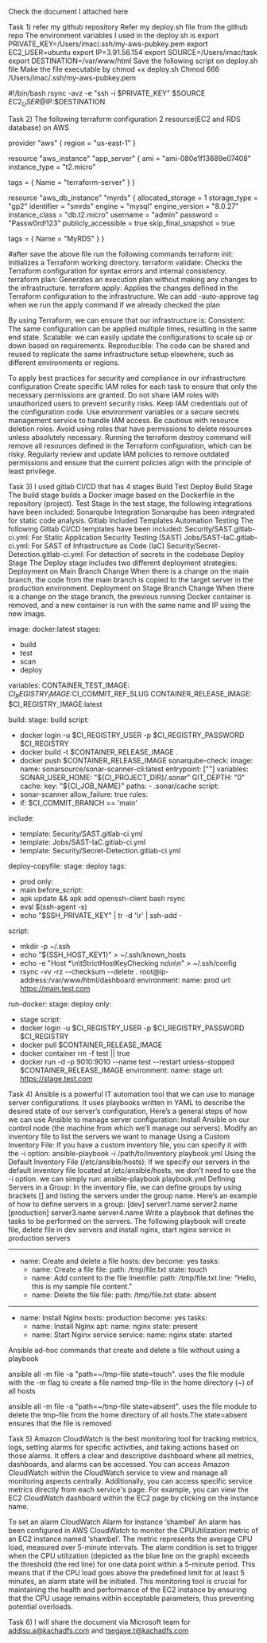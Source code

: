 Check the document I attached here

Task 1)
refer my github repository
Refer my deploy.sh file from the github repo
The environment variables I used in the deploy.sh is
export PRIVATE_KEY=/Users/imac/.ssh/my-aws-pubkey.pem
export EC2_USER=ubuntu
export IP=3.91.56.154
export SOURCE=/Users/imac/task
export DESTINATION=/var/www/html
Save the following script on deploy.sh file
Make the file executable by chmod +x deploy.sh
Chmod 666 /Users/imac/.ssh/my-aws-pubkey.pem

#!/bin/bash
rsync -avz -e "ssh -i $PRIVATE_KEY" $SOURCE $EC2_USER@$IP:$DESTINATION

Task 2)
The following terraform configuration 2 resource(EC2 and RDS database) on AWS

provider "aws" {
region = "us-east-1"
}

resource "aws_instance" "app_server" {
ami = "ami-080e1f13689e07408"
instance_type = "t2.micro"

tags = {
Name = "terraform-server"
}
}

resource "aws_db_instance" "myrds" {
allocated_storage = 1
storage_type = "gp2"
identifier = "smrds"
engine = "mysql"
engine_version = "8.0.27"
instance_class = "db.t2.micro"
username = "admin"
password = "Passw0rd!123"
publicly_accessible = true
skip_final_snapshot = true

tags = {
Name = "MyRDS"
}
}

#after save the above file run the following commands
terraform init: Initializes a Terraform working directory.
terraform validate: Checks the Terraform configuration for syntax errors and internal consistency.
terraform plan: Generates an execution plan without making any changes to the infrastructure.
terraform apply: Applies the changes defined in the Terraform configuration to the infrastructure. We can add -auto-approve tag when we run the apply command if we already checked the plan

By using Terraform, we can ensure that our infrastructure is:
Consistent: The same configuration can be applied multiple times, resulting in the same end state.
Scalable: we can easily update the configurations to scale up or down based on requirements.
Reproducible: The code can be shared and reused to replicate the same infrastructure setup elsewhere, such as different environments or regions.

To apply best practices for security and compliance in our infrastructure configuration
Create specific IAM roles for each task to ensure that only the necessary permissions are granted.
Do not share IAM roles with unauthorized users to prevent security risks.
Keep IAM credentials out of the configuration code. Use environment variables or a secure secrets management service to handle IAM access.
Be cautious with resource deletion roles. Avoid using roles that have permissions to delete resources unless absolutely necessary. Running the terraform destroy command will remove all resources defined in the Terraform configuration, which can be risky.
Regularly review and update IAM policies to remove outdated permissions and ensure that the current policies align with the principle of least privilege.

Task 3)
I used gitlab CI/CD that has 4 stages
Build
Test
Deploy
Build Stage
The build stage builds a Docker image based on the Dockerfile in the repository (project).
Test Stage
In the test stage, the following integrations have been included:
Sonarqube Integration
Sonarqube has been integrated for static code analysis.
Gitlab Included Templates Automation Testing
The following Gitlab CI/CD templates have been included:
Security/SAST.gitlab-ci.yml: For Static Application Security Testing (SAST)
Jobs/SAST-IaC.gitlab-ci.yml: For SAST of Infrastructure as Code (IaC)
Security/Secret-Detection.gitlab-ci.yml: For detection of secrets in the codebase
Deploy Stage
The Deploy stage includes two different deployment strategies:
Deployment on Main Branch Change
When there is a change on the main branch, the code from the main branch is copied to the target server in the production environment.
Deployment on Stage Branch Change
When there is a change on the stage branch, the previous running Docker container is removed, and a new container is run with the same name and IP using the new image.

image: docker:latest
stages:

- build
- test
- scan
- deploy

variables:
CONTAINER_TEST_IMAGE: $CI_REGISTRY_IMAGE:$CI_COMMIT_REF_SLUG
CONTAINER_RELEASE_IMAGE: $CI_REGISTRY_IMAGE:latest

build:
stage: build
script:

- docker login -u $CI_REGISTRY_USER -p $CI_REGISTRY_PASSWORD $CI_REGISTRY
- docker build -t $CONTAINER_RELEASE_IMAGE .
- docker push $CONTAINER_RELEASE_IMAGE
 sonarqube-check:
 image:
   name: sonarsource/sonar-scanner-cli:latest
   entrypoint: [""]
 variables:
   SONAR_USER_HOME: "${CI_PROJECT_DIR}/.sonar"
  GIT_DEPTH: "0"
  cache:
  key: "${CI_JOB_NAME}"
  paths: - .sonar/cache
  script:
- sonar-scanner
  allow_failure: true
  rules:
- if: $CI_COMMIT_BRANCH == 'main'

include:

- template: Security/SAST.gitlab-ci.yml
- template: Jobs/SAST-IaC.gitlab-ci.yml
- template: Security/Secret-Detection.gitlab-ci.yml

deploy-copyfile:
stage: deploy
tags:

- prod
  only:
- main
  before_script:
- apk update && apk add openssh-client bash rsync
- eval $(ssh-agent -s)
- echo "$SSH_PRIVATE_KEY" | tr -d '\r' | ssh-add -

script:

- mkdir -p ~/.ssh
- echo "${SSH_HOST_KEY1}" > ~/.ssh/known_hosts
- echo -e "Host \*\n\tStrictHostKeyChecking no\n\n" > ~/.ssh/config
- rsync -vv -rz --checksum --delete . root@ip-address:/var/www/html/dashboard
  environment:
  name: prod
  url: https://main.test.com

run-docker:
stage: deploy
only:

- stage
  script:
- docker login -u $CI_REGISTRY_USER -p $CI_REGISTRY_PASSWORD $CI_REGISTRY
- docker pull $CONTAINER_RELEASE_IMAGE
- docker container rm -f test || true
- docker run -d -p 9010:9010 --name test --restart unless-stopped $CONTAINER_RELEASE_IMAGE
  environment:
  name: stage
  url: https://stage.test.com

Task 4)
Ansible is a powerful IT automation tool that we can use to manage server configurations. It uses playbooks written in YAML to describe the desired state of our server’s configuration, Here’s a general steps of how we can use Ansible to manage server configuration:
Install Ansible on our control node (the machine from which we’ll manage our servers).
Modify an inventory file to list the servers we want to manage
Using a Custom Inventory File: If you have a custom inventory file, you can specify it with the -i option:
ansible-playbook -i /path/to/inventory playbook.yml
Using the Default Inventory File (/etc/ansible/hosts): If we specify our servers in the default inventory file located at /etc/ansible/hosts, we don’t need to use the -i option. we can simply run:
ansible-playbook playbook.yml
Defining Servers in a Group: In the inventory file, we can define groups by using brackets [] and listing the servers under the group name. Here’s an example of how to define servers in a group:
[dev]
server1.name
server2.name
[production]
server3.name
server4.name
Write a playbook that defines the tasks to be performed on the servers.
The following playbook will create file, delete file in dev servers and install nginx, start nginx service in production servers

---

- name: Create and delete a file
  hosts: dev
  become: yes
  tasks:
  - name: Create a file
    file:
    path: /tmp/file.txt
    state: touch
  - name: Add content to the file
    lineinfile:
    path: /tmp/file.txt
    line: "Hello, this is my sample file content."
  - name: Delete the file
    file:
    path: /tmp/file.txt
    state: absent

---

- name: Install Nginx
  hosts: production
  become: yes
  tasks:
  - name: Install Nginx
    apt:
    name: nginx
    state: present
  - name: Start Nginx service
    service:
    name: nginx
    state: started

Ansible ad-hoc commands that create and delete a file without using a playbook

ansible all -m file -a "path=~/tmp-file state=touch". uses the file module with the -m flag to create a file named tmp-file in the home directory (~) of all hosts

ansible all -m file -a "path=~/tmp-file state=absent". uses the file module to delete the tmp-file from the home directory of all hosts.The state=absent ensures that the file is removed

Task 5)
Amazon CloudWatch is the best monitoring tool for tracking metrics, logs, setting alarms for specific activities, and taking actions based on those alarms. It offers a clear and descriptive dashboard where all metrics, dashboards, and alarms can be accessed.
You can access Amazon CloudWatch within the CloudWatch service to view and manage all monitoring aspects centrally. Additionally, you can access specific service metrics directly from each service's page. For example, you can view the EC2 CloudWatch dashboard within the EC2 page by clicking on the instance name.

To set an alarm
CloudWatch Alarm for Instance ‘shambel’
An alarm has been configured in AWS CloudWatch to monitor the CPUUtilization metric of an EC2 instance named ‘shambel’. The metric represents the average CPU load, measured over 5-minute intervals.
The alarm condition is set to trigger when the CPU utilization (depicted as the blue line on the graph) exceeds the threshold (the red line) for one data point within a 5-minute period. This means that if the CPU load goes above the predefined limit for at least 5 minutes, an alarm state will be initiated.
This monitoring tool is crucial for maintaining the health and performance of the EC2 instance by ensuring that the CPU usage remains within acceptable parameters, thus preventing potential overloads.

Task 6)
I will share the document via Microsoft team for addisu.a@kachadfs.com and tsegaye.t@kachadfs.com
